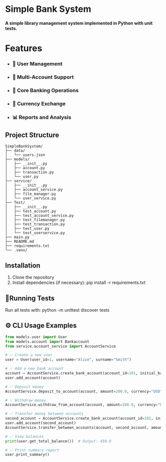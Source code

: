 # Simple Bank System

#### A simple library management system implemented in Python with unit tests.

# **Features**

* ### **🔐 User Management**
* ### **🏦 Multi-Account Support**
* ### **💸 Core Banking Operations**
* ### **💱 Currency Exchange**
* ### **📊 Reports and Analysis**


## Project Structure

```
SimpleBankSystem/
├── data/
│   └── users.json
├── models/
│   ├── __init__.py
│   ├── account.py
│   ├── transaction.py
│   └── user.py
├── service/
│   ├── __init__.py
│   ├── account_service.py
│   ├── file_manager.py
│   └── user_service.py
├── Test/
│   ├── __init__.py
│   ├── test_account.py
│   ├── test_account_service.py
│   ├── test_filemanager.py
│   ├── test_transaction.py
│   ├── test_user.py
│   └── test_userservice.py
├── main.py
├── README.md
├── requirements.txt
└── .venv/
```

## Installation

1. Clone the repository
2. Install dependencies (if necessary): pip install -r requirements.txt

## 🧪Running Tests
Run all tests with: python -m unittest discover tests


## ⚙️ CLI Usage Examples

```python
from models.user import User
from models.account import Bankaccount
from service.account_service import AccountService

# ✅ Create a new user
user = User(user_id=1, username="Alice", surname="Smith")

# ✅ Add a new bank account
account = AccountService.create_bank_account(account_id=101, initial_balance=500.0, currency="USD")
user.add_account(account)

# ✅ Deposit money
AccountService.deposit_to_account(account, amount=200.0, currency="USD")

# ✅ Withdraw money
AccountService.withdraw_from_account(account, amount=100.0, currency="USD")

# ✅ Transfer money between accounts
second_account = AccountService.create_bank_account(account_id=102, initial_balance=0.0, currency="USD")
user.add_account(second_account)
AccountService.transfer_between_accounts(account, second_account, amount=150.0, currency="USD")

# ✅ View balances
print(user.get_total_balance())  # Output: 450.0

# ✅ Print summary report
user.print_summary()
